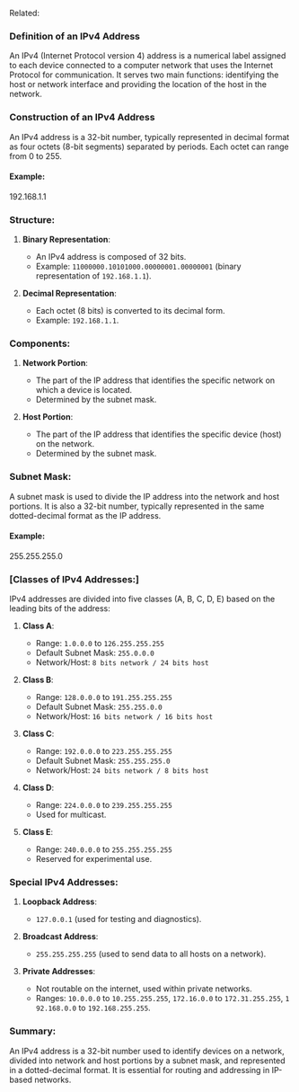 Related: 

### Definition of an IPv4 Address

An IPv4 (Internet Protocol version 4) address is a numerical label assigned to each device connected to a computer network that uses the Internet Protocol for communication. It serves two main functions: identifying the host or network interface and providing the location of the host in the network.

### Construction of an IPv4 Address

An IPv4 address is a 32-bit number, typically represented in decimal format as four octets (8-bit segments) separated by periods. Each octet can range from 0 to 255.

#### Example:

192.168.1.1

### Structure:

1. **Binary Representation**:
    
    - An IPv4 address is composed of 32 bits.
    - Example: `11000000.10101000.00000001.00000001` (binary representation of `192.168.1.1`).
2. **Decimal Representation**:
    
    - Each octet (8 bits) is converted to its decimal form.
    - Example: `192.168.1.1`.

### Components:

1. **Network Portion**:
    
    - The part of the IP address that identifies the specific network on which a device is located.
    - Determined by the subnet mask.
2. **Host Portion**:
    
    - The part of the IP address that identifies the specific device (host) on the network.
    - Determined by the subnet mask.

### Subnet Mask:

A subnet mask is used to divide the IP address into the network and host portions. It is also a 32-bit number, typically represented in the same dotted-decimal format as the IP address.

#### Example:

255.255.255.0

### [Classes of IPv4 Addresses:]

IPv4 addresses are divided into five classes (A, B, C, D, E) based on the leading bits of the address:

1. **Class A**:
    
    - Range: `1.0.0.0` to `126.255.255.255`
    - Default Subnet Mask: `255.0.0.0`
    - Network/Host: `8 bits network / 24 bits host`
2. **Class B**:
    
    - Range: `128.0.0.0` to `191.255.255.255`
    - Default Subnet Mask: `255.255.0.0`
    - Network/Host: `16 bits network / 16 bits host`
3. **Class C**:
    
    - Range: `192.0.0.0` to `223.255.255.255`
    - Default Subnet Mask: `255.255.255.0`
    - Network/Host: `24 bits network / 8 bits host`
4. **Class D**:
    
    - Range: `224.0.0.0` to `239.255.255.255`
    - Used for multicast.
5. **Class E**:
    
    - Range: `240.0.0.0` to `255.255.255.255`
    - Reserved for experimental use.

### Special IPv4 Addresses:

1. **Loopback Address**:
    
    - `127.0.0.1` (used for testing and diagnostics).
2. **Broadcast Address**:
    
    - `255.255.255.255` (used to send data to all hosts on a network).
3. **Private Addresses**:
    
    - Not routable on the internet, used within private networks.
    - Ranges: `10.0.0.0` to `10.255.255.255`, `172.16.0.0` to `172.31.255.255`, `192.168.0.0` to `192.168.255.255`.

### Summary:

An IPv4 address is a 32-bit number used to identify devices on a network, divided into network and host portions by a subnet mask, and represented in a dotted-decimal format. It is essential for routing and addressing in IP-based networks.